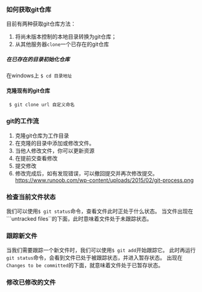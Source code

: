 ### 如何获取git仓库
目前有两种获取git仓库方法：
1. 将尚未版本控制的本地目录转换为git仓库；
2. 从其他服务器```clone```一个已存在的git仓库

##### 在已存在的目录初始化仓库
在windows上
```$ cd 目录地址```

#### 克隆现有的git仓库
``` $ git clone url 自定义命名```

### git的工作流
1. 克隆git仓库为工作目录
2. 在克隆的目录中添加或修改文件。
3. 当他人修改文件，你可以更新资源
4. 在提前交查看修改
5. 提交修改
6. 修改完成后，如有发现错误，可以撤回提交并再次修改提交。
https://www.runoob.com/wp-content/uploads/2015/02/git-process.png

### 检查当前文件状态
我们可以使用```$ git status```命令，查看文件此时正处于什么状态。
当文件出现在```untracked files``的下面，此时意味着文件处于未跟踪状态。

### 跟踪新文件
当我们需要跟踪一个新文件时，我们可以使用```$ git add```开始跟踪它。
此时再运行```git status```命令，会看到文件已处于被跟踪状态，并进入暂存状态。
出现在```Changes to be committed```的下面，就意味着文件处于已暂存状态。

### 修改已修改的文件
